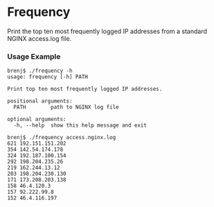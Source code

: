# Frequency

Print the top ten most frequently logged IP addresses from a standard NGINX
access.log file.

### Usage Example

```console
brenj$ ./frequency -h
usage: frequency [-h] PATH

Print top ten most frequently logged IP addresses.

positional arguments:
  PATH        path to NGINX log file

optional arguments:
  -h, --help  show this help message and exit

brenj$ ./frequency access.nginx.log 
621 192.151.151.202
354 142.54.174.178
324 192.187.100.154
292 198.204.235.26
219 162.244.13.12
203 198.204.230.130
171 173.208.203.138
158 46.4.120.3
157 92.222.99.8
152 46.4.116.197
```
